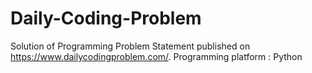 # Daily-Coding-Problem
Solution of Programming Problem Statement published on https://www.dailycodingproblem.com/. Programming platform : Python
